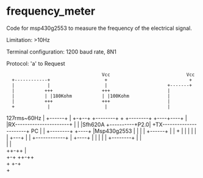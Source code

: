 frequency_meter
===============

Code for msp430g2553 to measure the frequency of the electrical signal.

Limitation: >10Hz

Terminal configuration: 1200 baud rate, 8N1

Protocol: 'a' to Request




                                       Vcc                            Vcc                            
      +------------+                    +                              +                             
      |            |                    |                      +-------+                             
      |           +++                  +++                     |                                     
      |           | |180Kohm           | |100Kohm              |                                     
      |           +++                  +++                     |                                     
      +            |                    |                      |                                     
127rms~60Hz        |        +------+    |                    +-+--+                        +--------+
      +            +--------+      +----+----+               |    |RX----------------------+        |
      |                     |Sfh620A         +----------+P2.0|    +TX----------------------+ PC     |
      |            +--------+      +----+                    |Msp430g2553                  |        |
      |            |        +------+    |                    |    +                        |        |
      |            |                    |                    |    +---+                    |        |
      +------------+                    |                    +----+   |                    |        |
                                        |                             |                    +--------+
                                        |                             |                              
                                        |                             |                              
                                      ++-++                           |                              
                                       +-+                          ++-++                            
                                        +                            +-+                             
                                                                      +                              
